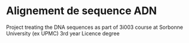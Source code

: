 # Alignement de sequence ADN

Project treating the DNA sequences as part of 3i003 course at Sorbonne University (ex UPMC) 3rd year Licence degree
